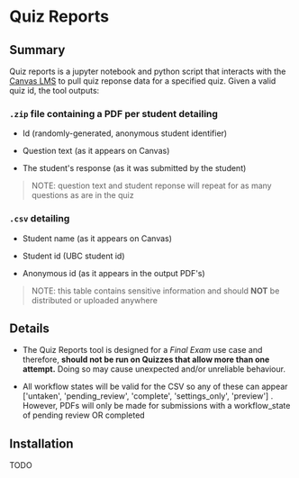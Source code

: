 # Quiz Reports

## Summary

Quiz reports is a jupyter notebook and python script that interacts with the [Canvas LMS](https://github.com/instructure/canvas-lms) to pull quiz reponse data for a specified quiz. Given a valid quiz id, the tool outputs:

### `.zip` file containing a PDF per student detailing

* Id (randomly-generated, anonymous student identifier)

* Question text (as it appears on Canvas)

* The student's response (as it was submitted by the student)

> NOTE: question text and student reponse will repeat for as many questions as are in the quiz

### `.csv` detailing

* Student name (as it appears on Canvas)

* Student id (UBC student id)

* Anonymous id (as it appears in the output PDF's)

> NOTE: this table contains sensitive information and should **NOT** be distributed or uploaded anywhere

## Details

* The Quiz Reports tool is designed for a *Final Exam* use case and therefore, **should not be run on Quizzes that allow more than one attempt.** Doing so may cause unexpected and/or unreliable behaviour.

* All workflow states will be valid for the CSV so any of these can appear ['untaken', 'pending_review', 'complete', 'settings_only', 'preview'] . However, PDFs will only be made for submissions with a workflow_state of pending review  OR completed

## Installation

TODO
